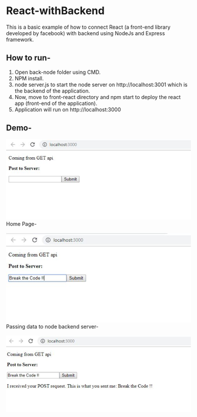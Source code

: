 # React-withBackend

This is a basic example of how to connect React (a front-end library developed by facebook) with backend using NodeJs and Express framework.

## How to run-
1. Open back-node folder using CMD.
2. NPM install.
3. node server.js to start the node server on http://localhost:3001 which is the backend of the application.
4. Now, move to front-react directory and npm start to deploy the react app (front-end of the application). 
5. Application will run on http://localhost:3000

## Demo-


<img src="https://github.com/rahul2412/React-withBackend/blob/master/demo_images/Capture1.JPG" alt="demo"/>
Home Page-<br><br>


<img src="https://github.com/rahul2412/React-withBackend/blob/master/demo_images/Capture2.JPG" alt="demo"/>
Passing data to node backend server-<br><br>

<img src="https://github.com/rahul2412/React-withBackend/blob/master/demo_images/Capture3.JPG" alt="demo"/>



